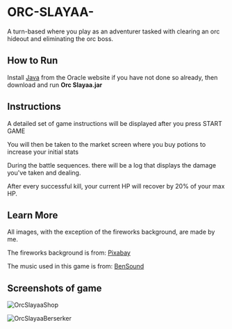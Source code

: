 # ORC-SLAYAA-
A turn-based where you play as an adventurer tasked with clearing an orc hideout and eliminating the orc boss. 

## How to Run
Install [Java](https://www.java.com/en/download/) from the Oracle website if you have not done so already, then download and run **Orc Slayaa.jar**

## Instructions
A detailed set of game instructions will be displayed after you press START GAME

You will then be taken to the market screen where you buy potions to increase your initial stats

During the battle sequences. there will be a log that displays the damage you've taken and dealing.

After every successful kill, your current HP will recover by 20% of your max HP.


## Learn More

All images, with the exception of the fireworks background, are made by me.

The fireworks background is from: [Pixabay](https://www.pixabay.com)

The music used in this game is from: [BenSound](https://www.bensound.com)

## Screenshots of game

![OrcSlayaaShop](https://github.com/Wli1388/ORC-SLAYAA-/assets/71395703/56fa610f-2e81-4497-924e-abd5093462e0)

![OrcSlayaaBerserker](https://github.com/Wli1388/ORC-SLAYAA-/assets/71395703/24d96108-941a-41ec-b597-d3641ae7d310)

